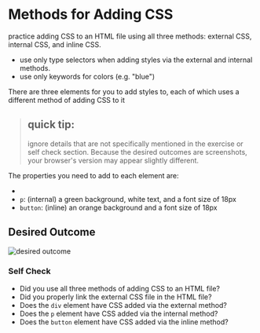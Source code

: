 # Methods for Adding CSS
practice adding CSS to an HTML file using all three methods: external CSS, internal CSS, and inline CSS. 
- use only type selectors when adding styles via the external and internal methods. 
- use only keywords for colors (e.g. "blue")

There are three elements for you to add styles to, each of which uses a different method of adding CSS to it


> ## quick tip:
> ignore details  that are not specifically mentioned in the exercise or self check section. 
Because the desired outcomes are screenshots, your browser's version may appear slightly different.

The properties you need to add to each element are:

* 
* `p`: (internal) a green background, white text, and a font size of 18px
* `button`: (inline) an orange background and a font size of 18px

## Desired Outcome
![desired outcome](./desired-outcome.png)


### Self Check
- Did you use all three methods of adding CSS to an HTML file?
- Did you properly link the external CSS file in the HTML file?
- Does the `div` element have CSS added via the external method?
- Does the `p` element have CSS added via the internal method?
- Does the `button` element have CSS added via the inline method?
